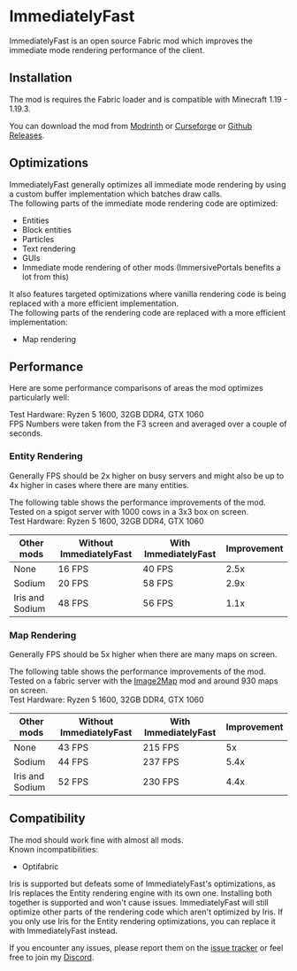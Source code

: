 # ImmediatelyFast

ImmediatelyFast is an open source Fabric mod which improves the immediate mode rendering performance of the client.

## Installation

The mod is requires the Fabric loader and is compatible with Minecraft 1.19 - 1.19.3.

You can download the mod from [Modrinth](https://modrinth.com/mod/immediatelyfast)
or [Curseforge](https://www.curseforge.com/minecraft/mc-mods/immediatelyfast)
or [Github Releases](https://github.com/RaphiMC/ImmediatelyFast/releases/latest).

## Optimizations

ImmediatelyFast generally optimizes all immediate mode rendering by using a custom buffer implementation which batches
draw calls.  
The following parts of the immediate mode rendering code are optimized:

- Entities
- Block entities
- Particles
- Text rendering
- GUIs
- Immediate mode rendering of other mods (ImmersivePortals benefits a lot from this)

It also features targeted optimizations where vanilla rendering code is being replaced with a more efficient implementation.  
The following parts of the rendering code are replaced with a more efficient implementation:

- Map rendering

## Performance
Here are some performance comparisons of areas the mod optimizes particularly well:

Test Hardware: Ryzen 5 1600, 32GB DDR4, GTX 1060  
FPS Numbers were taken from the F3 screen and averaged over a couple of seconds.

### Entity Rendering
Generally FPS should be 2x higher on busy servers and might also be up to 4x higher in cases where there are many entities.

The following table shows the performance improvements of the mod.  
Tested on a spigot server with 1000 cows in a 3x3 box on screen.  
Test Hardware: Ryzen 5 1600, 32GB DDR4, GTX 1060

| Other mods      | Without ImmediatelyFast | With ImmediatelyFast | Improvement |
|-----------------|-------------------------|----------------------|-------------|
| None            | 16 FPS                  | 40 FPS               | 2.5x        |
| Sodium          | 20 FPS                  | 58 FPS               | 2.9x        |
| Iris and Sodium | 48 FPS                  | 56 FPS               | 1.1x        |

### Map Rendering
Generally FPS should be 5x higher when there are many maps on screen.

The following table shows the performance improvements of the mod.  
Tested on a fabric server with the [Image2Map](https://modrinth.com/mod/image2map) mod and around 930 maps on screen.  
Test Hardware: Ryzen 5 1600, 32GB DDR4, GTX 1060

| Other mods      | Without ImmediatelyFast | With ImmediatelyFast | Improvement |
|-----------------|-------------------------|----------------------|-------------|
| None            | 43 FPS                  | 215 FPS              | 5x          |
| Sodium          | 44 FPS                  | 237 FPS              | 5.4x        |
| Iris and Sodium | 52 FPS                  | 230 FPS              | 4.4x        |

## Compatibility

The mod should work fine with almost all mods.  
Known incompatibilities:
- Optifabric

Iris is supported but defeats some of ImmediatelyFast's optimizations, as Iris replaces the Entity rendering engine with
its own one.
Installing both together is supported and won't cause issues. ImmediatelyFast will still optimize other
parts of the rendering code which aren't optimized by Iris. If you only use Iris for the Entity rendering
optimizations, you can replace it with ImmediatelyFast instead.

If you encounter any issues, please report them on
the [issue tracker](https://github.com/RaphiMC/ImmediatelyFast/issues) or feel free to join
my [Discord](https://discord.gg/dCzT9XHEWu).
